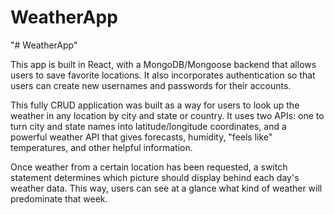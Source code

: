 # WeatherApp
"# WeatherApp" 

 This app is built in React, with a MongoDB/Mongoose backend that allows users to save favorite locations. It also incorporates authentication so that users can create new usernames and passwords for their accounts.

This fully CRUD application was built as a way for users to look up the weather in any location by city and state or country. It uses two APIs: one to turn city and state names into latitude/longitude coordinates, and a powerful weather API that gives forecasts, humidity, "feels like" temperatures, and other helpful information.

Once weather from a certain location has been requested, a switch statement determines which picture should display behind each day's weather data. This way, users can see at a glance what kind of weather will predominate that week.